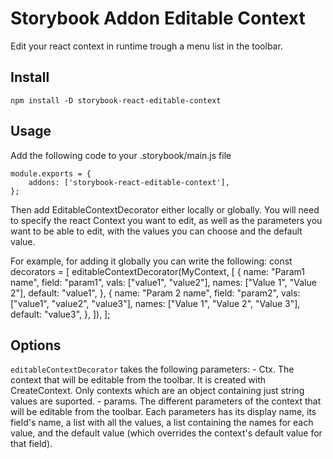 # Storybook Addon Editable Context

Edit your react context in runtime trough a menu list in the toolbar.

## Install

    npm install -D storybook-react-editable-context

## Usage

Add the following code to your .storybook/main.js file

    module.exports = {
        addons: ['storybook-react-editable-context'],
    };

Then add EditableContextDecorator either locally or globally.
You will need to specify the react Context you want to edit, as well as the parameters you want to be able to edit, with the values you can choose and the default value.

For example, for adding it globally you can write the following:
    const decorators = [
        editableContextDecorator(MyContext, [
            {
                name: "Param1 name",
                field: "param1",
                vals: ["value1", "value2"],
                names: ["Value 1", "Value 2"],
                default: "value1",
            },
            {
                name: "Param 2 name",
                field: "param2",
                vals: ["value1", "value2", "value3"],
                names: ["Value 1", "Value 2", "Value 3"],
                default: "value3",
            },
        ]),
    ];

## Options
`editableContextDecorator` takes the following parameters:
    - Ctx. The context that will be editable from the toolbar. It is created with CreateContext. Only contexts which are an object containing just string values are suported.
    - params. The different parameters of the context that will be editable from the toolbar. Each parameters has its display name, its field's name, a list with all the values, a list containing the names for each value, and the default value (which overrides the context's default value for that field).